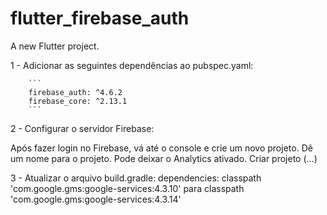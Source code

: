 # flutter_firebase_auth

A new Flutter project.

1 - Adicionar as seguintes dependências ao pubspec.yaml:

        ```
        firebase_auth: ^4.6.2
        firebase_core: ^2.13.1
        ```

2 - Configurar o servidor Firebase:

Após fazer login no Firebase, vá até o console e crie um novo projeto.
Dê um nome para o projeto.
Pode deixar o Analytics ativado.
Criar projeto (...)

3 - Atualizar o arquivo build.gradle:
dependencies: 
classpath 'com.google.gms:google-services:4.3.10' para
classpath 'com.google.gms:google-services:4.3.14'

